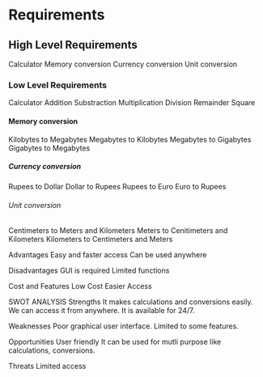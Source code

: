 # Requirements
## High Level Requirements
Calculator
Memory conversion
Currency conversion
Unit conversion
### Low Level Requirements
Calculator
Addition
Substraction
Multiplication
Division
Remainder
Square
#### Memory conversion
Kilobytes to Megabytes
Megabytes to Kilobytes
Megabytes to Gigabytes
Gigabytes to Megabytes
##### Currency conversion
Rupees to Dollar
Dollar to Rupees
Rupees to Euro
Euro to Rupees
###### Unit conversion
Centimeters to Meters and Kilometers
Meters to Cenitimeters and Kilometers
Kilometers to Centimeters and Meters

Advantages
Easy and faster access
Can be used anywhere

Disadvantages
GUI is required
Limited functions

Cost and Features
Low Cost
Easier Access

SWOT ANALYSIS
Strengths
It makes calculations and conversions easily.
We can access it from anywhere.
It is available for 24/7.

Weaknesses
Poor graphical user interface.
Limited to some features.

Opportunities
User friendly
It can be used for mutli purpose like calculations, conversions.

Threats 
Limited access
